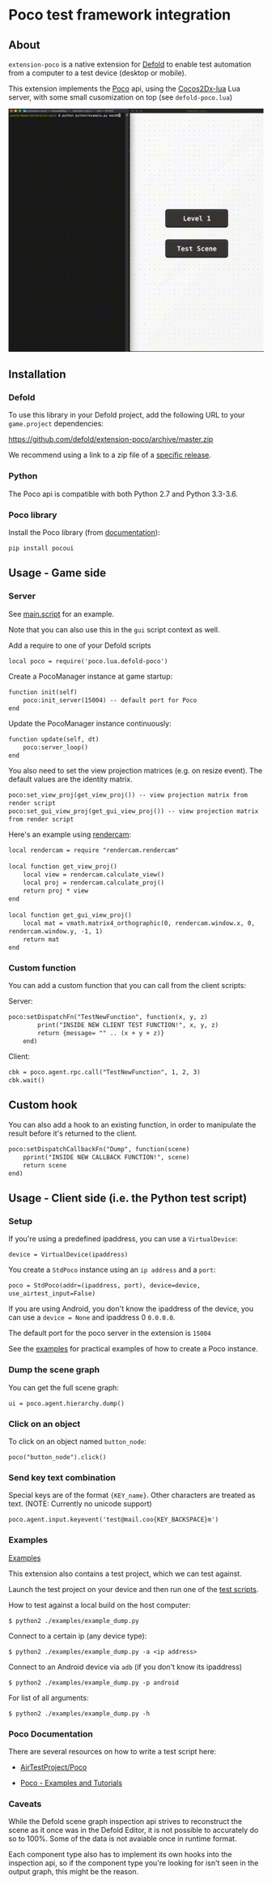 # Poco test framework integration

## About

`extension-poco` is a native extension for [Defold](https://www.defold.com) to enable test automation from a computer to a test device (desktop or mobile).

This extension implements the [Poco](https://poco-chinese.readthedocs.io/en/latest/#) api, using the [Cocos2Dx-lua](https://poco-chinese.readthedocs.io/en/latest/source/doc/integration.html?highlight=cocos2d#cocos2dx-lua) Lua server, with some small cusomization on top (see `defold-poco.lua`)

![](./examples/example.gif)

## Installation

### Defold
To use this library in your Defold project, add the following URL to your `game.project` dependencies:

https://github.com/defold/extension-poco/archive/master.zip

We recommend using a link to a zip file of a [specific release](https://github.com/defold/extension-poco/releases).

### Python

The Poco api is compatible with both Python 2.7 and Python 3.3-3.6.

### Poco library

Install the Poco library (from [documentation](https://poco-chinese.readthedocs.io/en/latest/source/README.html#installation)):

    pip install pocoui

## Usage - Game side

### Server

See [main.script](./main/main.script) for an example.

Note that you can also use this in the `gui` script context as well.

Add a require to one of your Defold scripts

    local poco = require('poco.lua.defold-poco')

Create a PocoManager instance at game startup:

    function init(self)
        poco:init_server(15004) -- default port for Poco
    end

Update the PocoManager instance continuously:

    function update(self, dt)
        poco:server_loop()
    end

You also need to set the view projection matrices (e.g. on resize event).
The default values are the identity matrix.

    poco:set_view_proj(get_view_proj()) -- view projection matrix from render script
    poco:set_gui_view_proj(get_gui_view_proj()) -- view projection matrix from render script

Here's an example using [rendercam](https://github.com/rgrams/rendercam):

    local rendercam = require "rendercam.rendercam"

    local function get_view_proj()
        local view = rendercam.calculate_view()
        local proj = rendercam.calculate_proj()
        return proj * view
    end

    local function get_gui_view_proj()
        local mat = vmath.matrix4_orthographic(0, rendercam.window.x, 0, rendercam.window.y, -1, 1)
        return mat
    end

### Custom function

You can add a custom function that you can call from the client scripts:

Server:

    poco:setDispatchFn("TestNewFunction", function(x, y, z)
            print("INSIDE NEW CLIENT TEST FUNCTION!", x, y, z)
            return {message= "" .. (x + y + z)}
        end)

Client:

    cbk = poco.agent.rpc.call("TestNewFunction", 1, 2, 3)
    cbk.wait()


## Custom hook

You can also add a hook to an existing function, in order to manipulate the result before it's returned to the client.

    poco:setDispatchCallbackFn("Dump", function(scene)
        pprint("INSIDE NEW CALLBACK FUNCTION!", scene)
        return scene
    end)


## Usage - Client side (i.e. the Python test script)

### Setup

If you're using a predefined ipaddress, you can use a `VirtualDevice`:

    device = VirtualDevice(ipaddress)

You create a `StdPoco` instance using an `ip address` and a `port`:

    poco = StdPoco(addr=(ipaddress, port), device=device, use_airtest_input=False)

If you are using Android, you don't know the ipaddress of the device, you can use a `device = None` and ipaddress 0 `0.0.0.0`.

The default port for the poco server in the extension is `15004`

See the [examples](https://github.com/defold/extension-poco/tree/master/examples) for practical examples of how to create a Poco instance.


### Dump the scene graph

You can get the full scene graph:

    ui = poco.agent.hierarchy.dump()

### Click on an object

To click on an object named `button_node`:

    poco("button_node").click()

### Send key text combination

Special keys are of the format `{KEY_name}`.
Other characters are treated as text. (NOTE: Currently no unicode support)

    poco.agent.input.keyevent('test@mail.coo{KEY_BACKSPACE}m')


### Examples
[Examples](https://github.com/defold/extension-poco/tree/master/examples)

This extension also contains a test project, which we can test against.

Launch the test project on your device and then run one of the [test scripts](https://github.com/defold/extension-poco/tree/master/examples).

How to test against a local build on the host computer:

    $ python2 ./examples/example_dump.py

Connect to a certain ip (any device type):

    $ python2 ./examples/example_dump.py -a <ip address>

Connect to an Android device via `adb` (if you don't know its ipaddress)

    $ python2 ./examples/example_dump.py -p android

For list of all arguments:

    $ python2 ./examples/example_dump.py -h



### Poco Documentation

There are several resources on how to write a test script here:

* [AirTestProject/Poco](https://github.com/AirtestProject/Poco/blob/master/README.rst)

* [Poco - Examples and Tutorials](https://poco.readthedocs.io/en/latest/source/doc/poco-example/index.html#tutorial)


### Caveats

While the Defold scene graph inspection api strives to reconstruct the scene as it once was in the Defold Editor, it is not possible to accurately do so to 100%. Some of the data is not avaiable once in runtime format.

Each component type also has to implement its own hooks into the inspection api, so if the component type you're looking for isn't seen in the output graph, this might be the reason.

